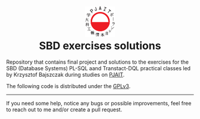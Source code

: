 <h1 align="center">
  <div>
    <img width="80" src="https://raw.githubusercontent.com/bibixx/PJATK/22b9f2f9ea695c9c8e2da79a1e04b79dc9e8871a/logo.svg" alt="" />
  </div>
  SBD exercises solutions
</h1>

Repository that contains final project and solutions to the exercises for the SBD (Database Systems) PL-SQL aand Transtact-DQL practical classes led by Krzysztof Bajszczak during studies on [PJAIT](https://www.pja.edu.pl/en/).

The following code is distributed under the [GPLv3](./LICENSE).

---

If you need some help, notice any bugs or possible improvements, feel free to reach out to me and/or create a pull request.
